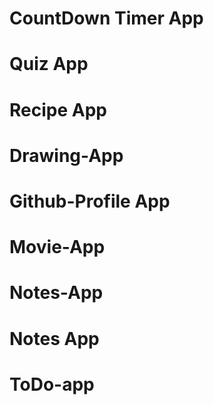 # CountDown Timer App
# Quiz  App
# Recipe App
# Drawing-App
# Github-Profile App
# Movie-App
# Notes-App
# Notes App
# ToDo-app
